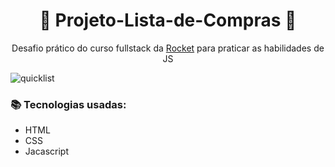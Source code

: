 <h1 align="center"> 
 🏪 Projeto-Lista-de-Compras 🛒
</h1>

 <p align="center">Desafio prático do curso fullstack da <a href="https://www.google.com/aclk?sa=l&ai=DChcSEwiIr7Wk3K-IAxWkQUgAHcs5ARsYABAAGgJjZQ&ae=2&co=1&gclid=Cj0KCQjw0Oq2BhCCARIsAA5hubX5hMTqPuqCQLPvkQ2JQxPZ-PK2eF426_uhnte3JNe1Uf5x3Q82a20aAtq0EALw_wcB&sig=AOD64_0OUmp1J0QBbRgNsrPxyevmkkLG7Q&q&adurl&ved=2ahUKEwjilbGk3K-IAxUar5UCHRZfNKcQ0Qx6BAgIEAE" target="_blank">Rocket</a> para praticar as habilidades de JS</p>

![quicklist](https://github.com/user-attachments/assets/2dfec5e1-f6f3-46cc-8ef2-5a796e3d99d4)

### 📚 Tecnologias usadas:
- HTML
- CSS
- Jacascript


  
